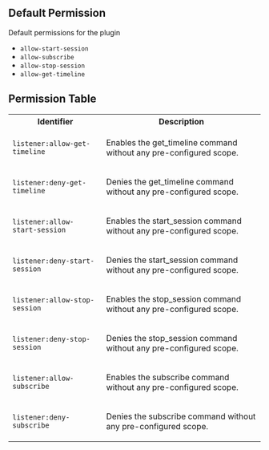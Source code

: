 ## Default Permission

Default permissions for the plugin

- `allow-start-session`
- `allow-subscribe`
- `allow-stop-session`
- `allow-get-timeline`

## Permission Table

<table>
<tr>
<th>Identifier</th>
<th>Description</th>
</tr>


<tr>
<td>

`listener:allow-get-timeline`

</td>
<td>

Enables the get_timeline command without any pre-configured scope.

</td>
</tr>

<tr>
<td>

`listener:deny-get-timeline`

</td>
<td>

Denies the get_timeline command without any pre-configured scope.

</td>
</tr>

<tr>
<td>

`listener:allow-start-session`

</td>
<td>

Enables the start_session command without any pre-configured scope.

</td>
</tr>

<tr>
<td>

`listener:deny-start-session`

</td>
<td>

Denies the start_session command without any pre-configured scope.

</td>
</tr>

<tr>
<td>

`listener:allow-stop-session`

</td>
<td>

Enables the stop_session command without any pre-configured scope.

</td>
</tr>

<tr>
<td>

`listener:deny-stop-session`

</td>
<td>

Denies the stop_session command without any pre-configured scope.

</td>
</tr>

<tr>
<td>

`listener:allow-subscribe`

</td>
<td>

Enables the subscribe command without any pre-configured scope.

</td>
</tr>

<tr>
<td>

`listener:deny-subscribe`

</td>
<td>

Denies the subscribe command without any pre-configured scope.

</td>
</tr>
</table>
